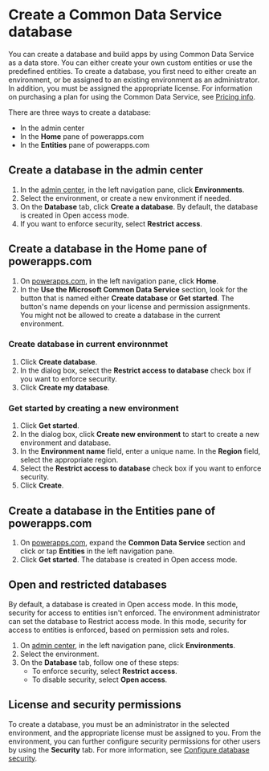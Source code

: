  <properties
	pageTitle="Create a Common Data Service database | Microsoft PowerApps"
	description="Create a Common Data Service database."
	services="powerapps"
	documentationCenter="na"
	authors="nimakms"
	manager="robinr"
	editor=""
	tags=""/>

<tags
   ms.service="powerapps"
   ms.devlang="na"
   ms.topic="article"
   ms.tgt_pltfrm="na"
   ms.workload="na"
   ms.date="10/16/2016"
   ms.author="robinr"/>

# Create a Common Data Service database
You can create a database and build apps by using Common Data Service as a data store. You can either create your own custom entities or use the predefined entities. To create a database, you first need to either create an environment, or be assigned to an existing environment as an administrator. In addition, you must be assigned the appropriate license. For information on purchasing a plan for using the Common Data Service, see [Pricing info](pricing-billing-skus.md).

There are three ways to create a database:

+ In the admin center
+ In the **Home** pane of powerapps.com
+ In the **Entities** pane of powerapps.com

## Create a database in the admin center
1. In the [admin center](https://admin.powerapps.com), in the left navigation pane, click **Environments**.
1. Select the environment, or create a new environment if needed.
1. On the **Database** tab, click **Create a database**. By default, the database is created in Open access mode.
1. If you want to enforce security, select **Restrict access**.

## Create a database in the Home pane of powerapps.com
1. On [powerapps.com](https://web.powerapps.com), in the left navigation pane, click **Home**.
1. In the **Use the Microsoft Common Data Service** section, look for the button that is named either **Create database** or **Get started**. The button's name depends on your license and permission assignments. You might not be allowed to create a database in the current environment.

### Create database in current environnmet
1. Click **Create database**.
1. In the dialog box, select the **Restrict access to database** check box if you want to enforce security.
1. Click **Create my database**.

### Get started by creating a new environment
1. Click **Get started**.
1. In the dialog box, click **Create new environment** to start to create a new environment and database.
1. In the **Environment name** field, enter a unique name. In the **Region** field, select the appropriate region.
1. Select the **Restrict access to database** check box if you want to enforce security.
1. Click **Create**.

## Create a database in the Entities pane of powerapps.com
1. On [powerapps.com](https://web.powerapps.com), expand the **Common Data Service** section and click or tap **Entities** in the left navigation pane.
1. Click **Get started**. The database is created in Open access mode.

## Open and restricted databases
By default, a database is created in Open access mode. In this mode, security for access to entities isn't enforced. The environment administrator can set the database to Restrict access mode. In this mode, security for access to entities is enforced, based on permission sets and roles.

1. On [admin center](https://admin.powerapps.com), in the left navigation pane, click **Environments**.
1. Select the environment.
1. On the **Database** tab, follow one of these steps:
    + To enforce security, select **Restrict access**.
    + To disable security, select **Open access**.

## License and security permissions
To create a database, you must be an administrator in the selected environment, and the appropriate license must be assigned to you. From the environment, you can further configure security permissions for other users by using the **Security** tab. For more information, see [Configure database security](database-security.md).
